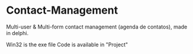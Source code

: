 # Contact-Management
Multi-user & Multi-form contact management (agenda de contatos), made in delphi.

Win32 is the exe file
Code is available in "Project"
